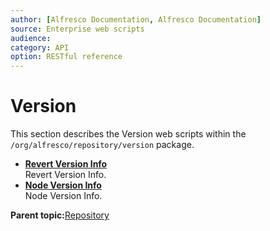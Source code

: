 ```yaml
---
author: [Alfresco Documentation, Alfresco Documentation]
source: Enterprise web scripts
audience: 
category: API
option: RESTful reference
---
```


# Version

This section describes the Version web scripts within the `/org/alfresco/repository/version` package.

-   **[Revert Version Info](../references/RESTful-VersionRevertPost.md)**  
 Revert Version Info.
-   **[Node Version Info](../references/RESTful-VersionVersionGet.md)**  
 Node Version Info.

**Parent topic:**[Repository](../references/RESTful-Repository.md)

